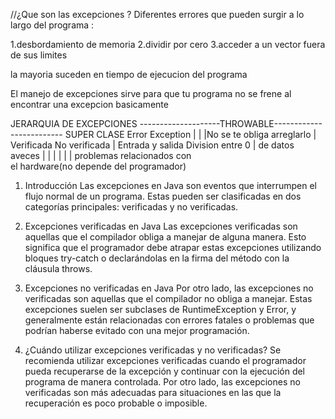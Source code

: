 //¿Que son las excepciones ?
Diferentes errores que pueden surgir a lo largo del programa :

1.desbordamiento de memoria 
2.dividir por cero 
3.acceder a un vector fuera de sus limites 


la mayoria suceden en tiempo de ejecucion del programa 

El manejo de excepciones sirve para que tu programa no se frene al encontrar una excepcion basicamente

JERARQUIA DE EXCEPCIONES 
--------------------THROWABLE------------------------- SUPER CLASE 
Error                                       Exception
|                                           |                  |No se te obliga arreglarlo 
|                                       Verificada             No verificada
|                                       Entrada y salida       Division entre 0 
|                                       de datos aveces 
|
|
|
|
|
|
problemas relacionados con          
el hardware(no depende del programador)

1. Introducción
   Las excepciones en Java son eventos que interrumpen el flujo normal de un programa. Estas pueden ser clasificadas en dos categorías principales: verificadas y no verificadas.

2. Excepciones verificadas en Java
   Las excepciones verificadas son aquellas que el compilador obliga a manejar de alguna manera. Esto significa que el programador debe atrapar estas excepciones utilizando bloques try-catch o declarándolas en la firma del método con la cláusula throws.

3. Excepciones no verificadas en Java
   Por otro lado, las excepciones no verificadas son aquellas que el compilador no obliga a manejar. Estas excepciones suelen ser subclases de RuntimeException y Error, y generalmente están relacionadas con errores fatales o problemas que podrían haberse evitado con una mejor programación.

4. ¿Cuándo utilizar excepciones verificadas y no verificadas?
   Se recomienda utilizar excepciones verificadas cuando el programador pueda recuperarse de la excepción y continuar con la ejecución del programa de manera controlada. Por otro lado, las excepciones no verificadas son más adecuadas para situaciones en las que la recuperación es poco probable o imposible.